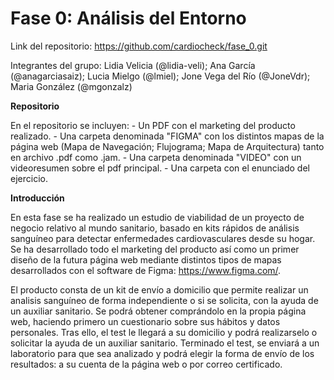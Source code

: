 # Fase 0: Análisis del Entorno

Link del repositorio: https://github.com/cardiocheck/fase_0.git

Integrantes del grupo: Lidia Velicia (@lidia-veli); Ana García (@anagarciasaiz); Lucia Mielgo (@lmiel); Jone Vega del Río (@JoneVdr); Maria González (@mgonzalz)

**Repositorio**

En el repositorio se incluyen:
    - Un PDF con el marketing del producto realizado.
    - Una carpeta denominada "FIGMA" con los distintos mapas de la página web (Mapa de Navegación; Flujograma; Mapa de Arquitectura) tanto en archivo .pdf como .jam.
    -  Una carpeta denominada "VIDEO" con un videoresumen sobre el pdf principal.
    - Una carpeta con el enunciado del ejercicio.

**Introducción**

En esta fase se ha realizado un estudio de viabilidad de un proyecto de negocio relativo al mundo sanitario, basado en kits rápidos de análisis sanguíneo para detectar enfermedades cardiovasculares desde su hogar. Se ha desarrollado todo el marketing del producto así como un primer diseño de la futura página web mediante distintos tipos de mapas desarrollados con el software de Figma: https://www.figma.com/.

El producto consta de un kit de envío a domicilio que permite realizar un analisis sanguíneo de forma independiente o si se solicita, con la ayuda de un auxiliar sanitario. Se podrá obtener comprándolo en la propia página web, haciendo primero un cuestionario sobre sus hábitos y datos personales. Tras ello, el test le llegará a su domicilio y podrá realizarselo o solicitar la ayuda de un auxiliar sanitario. Terminado el test, se enviará a un laboratorio para que sea analizado y podrá elegir la forma de envío de los resultados: a su cuenta de la página web o por correo certificado.
